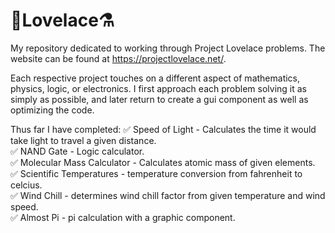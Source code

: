 # 🥽Lovelace⚗️
My repository dedicated to working through Project Lovelace problems. The website can be found at https://projectlovelace.net/.

Each respective project touches on a different aspect of mathematics, physics, logic, or electronics. I first approach each problem 
solving it as simply as possible, and later return to create a gui component as well as optimizing the code. 

Thus far I have completed:
✅ Speed of Light - Calculates the time it would take light to travel a given distance.<br/>
✅ NAND Gate - Logic calculator.<br/>
✅ Molecular Mass Calculator - Calculates atomic mass of given elements.<br/>
✅ Scientific Temperatures - temperature conversion from fahrenheit to celcius. <br/>
✅ Wind Chill - determines wind chill factor from given temperature and wind speed.<br/>
✅ Almost Pi - pi calculation with a graphic component.<br/>
